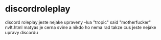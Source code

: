 # discordroleplay
discord roleplay
jeste nejake upraveny 
-lua "tropic" said "motherfucker" nvlt.html
matyas je cerna svine a nikdo ho nema rad takze cus
jeste nejake upravy discordu
